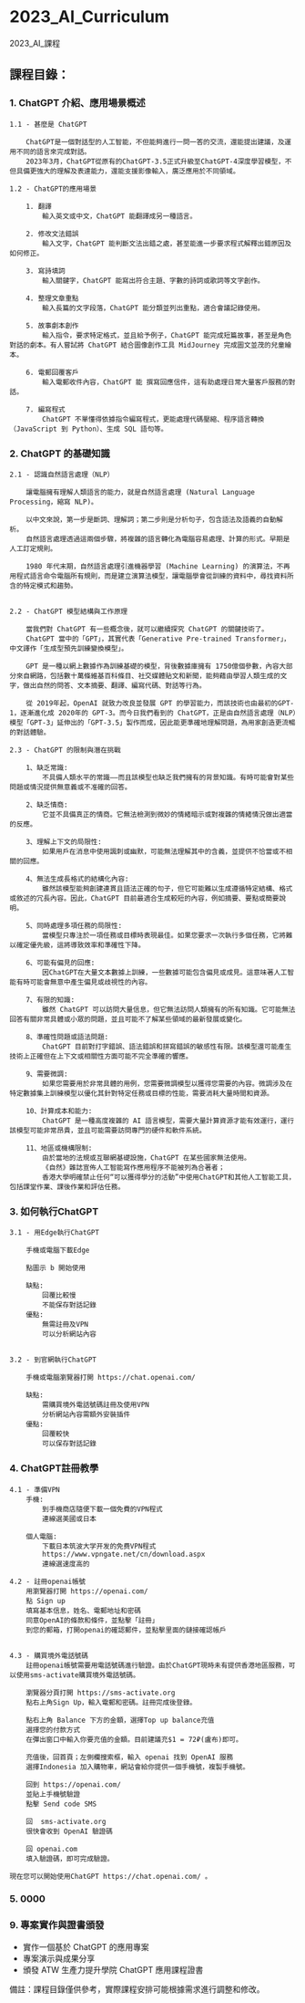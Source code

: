 # 2023_AI_Curriculum

2023_AI_課程




## 課程目錄：



### 1. ChatGPT 介紹、應用場景概述

    1.1 - 甚麼是 ChatGPT 

        ChatGPT是一個對話型的人工智能，不但能夠進行一問一答的交流，還能提出建議，及運用不同的語言來完成對話。
        2023年3月，ChatGPT從原有的ChatGPT-3.5正式升級至ChatGPT-4深度學習模型，不但具備更強大的理解及表達能力，還能支援影像輸入，廣泛應用於不同領域。

    1.2 - ChatGPT的應用場景

        1. 翻譯
            輸入英文或中文，ChatGPT 能翻譯成另一種語言。

        2. 修改文法錯誤
            輸入文字，ChatGPT 能判斷文法出錯之處，甚至能進一步要求程式解釋出錯原因及如何修正。

        3. 寫詩填詞
            輸入關鍵字，ChatGPT 能寫出符合主題、字數的詩詞或歌詞等文字創作。

        4. 整理文章重點
            輸入長篇的文字段落，ChatGPT 能分類並列出重點，適合會議記錄使用。

        5. 故事劇本創作
            輸入指令，要求特定格式，並且給予例子，ChatGPT 能完成短篇故事，甚至是角色對話的劇本。有人嘗試將 ChatGPT 結合圖像創作工具 MidJourney 完成圖文並茂的兒童繪本。

        6. 電郵回覆客戶
            輸入電郵收件內容，ChatGPT 能 撰寫回應信件，這有助處理日常大量客戶服務的對話。

        7. 編寫程式
            ChatGPT 不單懂得依據指令編寫程式，更能處理代碼壓縮、程序語言轉換（JavaScript 到 Python）、生成 SQL 語句等。



### 2. ChatGPT 的基礎知識

    2.1 - 認識自然語言處理（NLP）

        讓電腦擁有理解人類語言的能力，就是自然語言處理 (Natural Language Processing，縮寫 NLP)。

        以中文來說，第一步是斷詞、理解詞；第二步則是分析句子，包含語法及語義的自動解析。
        自然語言處理透過這兩個步驟，將複雜的語言轉化為電腦容易處理、計算的形式。早期是人工訂定規則。

        1980 年代末期，自然語言處理引進機器學習 (Machine Learning) 的演算法，不再用程式語言命令電腦所有規則，而是建立演算法模型，讓電腦學會從訓練的資料中，尋找資料所含的特定模式和趨勢。


    2.2 - ChatGPT 模型結構與工作原理

        當我們對 ChatGPT 有一些概念後，就可以繼續探究 ChatGPT 的關鍵技術了。
        ChatGPT 當中的「GPT」，其實代表「Generative Pre-trained Transformer」，中文譯作「生成型預先訓練變換模型」。

        GPT 是一種以網上數據作為訓練基礎的模型，背後數據庫擁有 1750億個參數，內容大部分來自網路，包括數十萬條維基百科條目、社交媒體貼文和新聞，能夠藉由學習人類生成的文字，做出自然的問答、文本摘要、翻譯、編寫代碼、對話等行為。

        從 2019年起，OpenAI 就致力改良並發展 GPT 的學習能力，而該技術也由最初的GPT-1，逐漸進化成 2020年的 GPT-3。而今日我們看到的 ChatGPT，正是由自然語言處理（NLP）模型「GPT-3」延伸出的「GPT-3.5」製作而成，因此能更準確地理解問題，為用家創造更流暢的對話體驗。

    2.3 - ChatGPT 的限制與潛在挑戰

        1、缺乏常識:
            不具備人類水平的常識——而且該模型也缺乏我們擁有的背景知識。有時可能會對某些問題或情況提供無意義或不准確的回答。

        2、缺乏情商:
            它並不具備真正的情商。它無法檢測到微妙的情緒暗示或對複雜的情緒情況做出適當的反應。

        3、理解上下文的局限性: 
            如果用戶在消息中使用諷刺或幽默，可能無法理解其中的含義，並提供不恰當或不相關的回應。

        4、無法生成長格式的結構化內容:
            雖然該模型能夠創建連貫且語法正確的句子，但它可能難以生成遵循特定結構、格式或敘述的冗長內容。因此，ChatGPT 目前最適合生成較短的內容，例如摘要、要點或簡要說明。

        5、同時處理多項任務的局限性:
            當模型只專注於一項任務或目標時表現最佳。如果您要求一次執行多個任務，它將難以確定優先級，這將導致效率和準確性下降。

        6、可能有偏見的回應: 
            因ChatGPT在大量文本數據上訓練，一些數據可能包含偏見或成見。這意味著人工智能有時可能會無意中產生偏見或歧視性的內容。

        7、有限的知識:
            雖然 ChatGPT 可以訪問大量信息，但它無法訪問人類擁有的所有知識。它可能無法回答有關非常具體或小眾的問題，並且可能不了解某些領域的最新發展或變化。

        8、準確性問題或語法問題: 
            ChatGPT 目前對打字錯誤、語法錯誤和拼寫錯誤的敏感性有限。該模型還可能產生技術上正確但在上下文或相關性方面可能不完全準確的響應。

        9、需要微調:
            如果您需要用於非常具體的用例，您需要微調模型以獲得您需要的內容。微調涉及在特定數據集上訓練模型以優化其針對特定任務或目標的性能，需要消耗大量時間和資源。

        10、計算成本和能力: 
            ChatGPT 是一種高度複雜的 AI 語言模型，需要大量計算資源才能有效運行，運行該模型可能非常昂貴，並且可能需要訪問專門的硬件和軟件系統。

        11、地區或機構限制: 
            由於當地的法規或互聯網基礎設施，ChatGPT 在某些國家無法使用。
            《自然》雜誌宣佈人工智能寫作應用程序不能被列為合著者；
            香港大學明確禁止任何“可以獲得學分的活動”中使用ChatGPT和其他人工智能工具，包括課堂作業、課後作業和評估任務。




### 3. 如何執行ChatGPT

    3.1 - 用Edge執行ChatGPT

        手機或電腦下載Edge

        點圖示 b 開始使用

        缺點:
            回覆比較慢
            不能保存對話記錄
        優點:
            無需註冊及VPN
            可以分析網站內容


    3.2 - 到官網執行ChatGPT

        手機或電腦瀏覽器打開 https://chat.openai.com/ 

        缺點:
            需購買境外電話號碼註冊及使用VPN
            分析網站內容需額外安裝插件
        優點:
            回覆較快
            可以保存對話記錄




### 4. ChatGPT註冊教學

    4.1 - 準備VPN
        手機:
            到手機商店隨便下載一個免費的VPN程式
            連線選美國或日本

        個人電腦:
            下載日本筑波大学开发的免费VPN程式
            https://www.vpngate.net/cn/download.aspx
            連線選速度高的

    4.2 - 註冊openai帳號
        用瀏覽器打開 https://openai.com/ 
        點 Sign up
        填寫基本信息，姓名、電郵地址和密碼
        同意OpenAI的條款和條件，並點擊「註冊」
        到您的郵箱，打開openai的確認郵件，並點擊里面的鏈接確認帳戶
            

    4.3 - 購買境外電話號碼
        註冊openai帳號需要用電話號碼進行驗證。由於ChatGPT現時未有提供香港地區服務，可以使用sms-activate購買境外電話號碼。

        瀏覽器分頁打開 https://sms-activate.org
        點右上角Sign Up，輸入電郵和密碼。註冊完成後登錄。

        點右上角 Balance 下方的金額，選擇Top up balance充值
        選擇您的付款方式
        在彈出窗口中輸入你要充值的金額。目前建議充$1 = 72₽(盧布)即可。

        充值後，回首頁；左側欄搜索框，輸入 openai 找到 OpenAI 服務
        選擇Indonesia 加入購物車，網站會給你提供一個手機號，複製手機號。 

        回到 https://openai.com/ 
        並貼上手機號驗證
        點擊 Send code SMS

        回  sms-activate.org
        很快會收到 OpenAI 驗證碼

        回 openai.com
        填入驗證碼，即可完成驗證。

    現在您可以開始使用ChatGPT https://chat.openai.com/ 。





### 5. 0000




### 9. 專案實作與證書頒發

   - 實作一個基於 ChatGPT 的應用專案
   - 專案演示與成果分享
   - 頒發 ATW 生產力提升學院 ChatGPT 應用課程證書


備註：課程目錄僅供參考，實際課程安排可能根據需求進行調整和修改。
